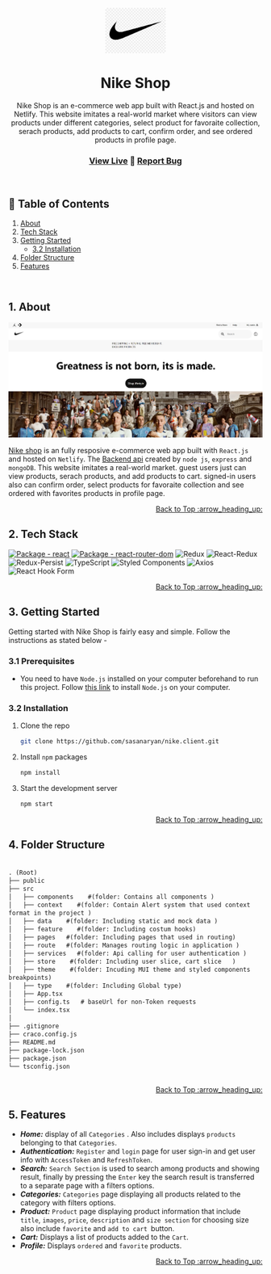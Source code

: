 <a name="readme-top"></a>

<br />
<div align="center">
  <a href="https://github.com/sasanaryan/nike.client">
    <img src="public/assets/icon/png03.png" alt="Logo" width="120">
  </a>

  <h1 align="center">Nike Shop</h1>
  
  Nike Shop is an e-commerce web app built with React.js and hosted on Netlify. This website imitates a real-world market where visitors can view products under different categories, select product for favoraite collection, serach products, add products to cart, confirm order, and see ordered products in profile page. 
  <br />
  
  ### <a href="https:/sasan-nikeshop.netlify.app/" target="_blank" rel="noopener noreferrer">View Live</a> :large_blue_diamond: <a href="https:/github.com/sasanaryan/nike.client/issues">Report Bug</a>
  <br />
</div>

## :bookmark_tabs: Table of Contents

  <ol>
    <li>
      <a href="#1-about">About</a>
    </li>
    <li>
      <a href="#2-tech-stack">Tech Stack</a>
    </li>
    <li>
      <a href="#3-getting-started">Getting Started</a>
      <ul>
        <li><a href="#32-installation">3.2 Installation</a></li>
      </ul>
    </li>
    <li>
      <a href="#4-Folder-Structure">Folder Structure</a>
    </li>
    <li><a href="#5-features">Features</a></li>
  </ol>

<br />

## 1. About

![Nike Shop Screen Shot](https://github.com/sasanaryan/nike.client/blob/main/public/assets/image/homepage.jpg?raw=true)

<a href="https:/sasan-nikeshop.netlify.app/" target="_blank" rel="noopener noreferrer">Nike shop</a> is an fully resposive e-commerce web app built with `React.js` and hosted on `Netlify`. The <a href="https://github.com/sasanaryan/nike.api/">Backend api</a> created by `node js`, `express` and `mongoDB`. This website imitates a real-world market. guest users just can view products, serach products, and add products to cart. signed-in users also can confirm order, select products for favoraite collection and see ordered with favorites products in profile page.

<p align="right"><a href="#readme-top">Back to Top :arrow_heading_up:</a></p>

## 2. Tech Stack

[![Package - react](https://img.shields.io/github/package-json/dependency-version/tajmin/e-bazar/react?style=for-the-badge&logo=react&logoColor=%2361dafb&color=%23000)](https://www.npmjs.com/package/react)
[![Package - react-router-dom](https://img.shields.io/github/package-json/dependency-version/tajmin/e-bazar/react-router-dom?style=for-the-badge&logo=react-router&logoColor=%23fff&color=%23F44250)](https://www.npmjs.com/package/react-router-dom)
![Redux](https://img.shields.io/badge/redux-%5E4.2.0-%23593d88?style=for-the-badge&logo=redux&logoColor=white)
![React-Redux](https://img.shields.io/badge/react--redux-%5E8.0.2-%23764abc?style=for-the-badge&logo=redux&logoColor=white)
![Redux-Persist](https://img.shields.io/badge/redux--persist-%5E6.0.0-%23764abc?style=for-the-badge&logo=redux&logoColor=white)
![TypeScript](https://img.shields.io/static/v1?style=for-the-badge&message=TypeScript&color=3178C6&logo=TypeScript&logoColor=FFFFFF&label=)
![Styled Components](https://img.shields.io/badge/styled--components-%5E5.3.5-%23DB7093?style=for-the-badge&logo=styled-components&logoColor=white)
![Axios](https://img.shields.io/static/v1?style=for-the-badge&message=Axios&color=5A29E4&logo=Axios&logoColor=FFFFFF&label=)
![React Hook Form](https://img.shields.io/static/v1?style=for-the-badge&message=React+Hook+Form&color=EC5990&logo=React+Hook+Form&logoColor=FFFFFF&label=)

<p align="right"><a href="#readme-top">Back to Top :arrow_heading_up:</a></p>

## 3. Getting Started

Getting started with Nike Shop is fairly easy and simple. Follow the instructions as stated below -

### 3.1 Prerequisites

- You need to have `Node.js` installed on your computer beforehand to run this project. Follow [this link](https://nodejs.org/en/download/) to install `Node.js` on your computer.

### 3.2 Installation

1. Clone the repo

   ```sh
   git clone https://github.com/sasanaryan/nike.client.git
   ```

2. Install `npm` packages

   ```sh
   npm install
   ```

3. Start the development server

   ```sh
   npm start
   ```

<p align="right"><a href="#readme-top">Back to Top :arrow_heading_up:</a></p>
 
## 4. Folder Structure

```text

. (Root)
├── public
├── src
│   ├── components    #(folder: Contains all components )
│   ├── context    #(folder: Contain Alert system that used context format in the project )
│   ├── data    #(folder: Including static and mock data )
│   ├── feature    #(folder: Including costum hooks)
│   ├── pages   #(folder: Including pages that used in routing)
│   ├── route   #(folder: Manages routing logic in application )
│   ├── services   #(folder: Api calling for user authentication )
│   ├── store    #(folder: Including user slice, cart slice   )
│   ├── theme    #(folder: Incuding MUI theme and styled components breakpoints)
│   ├── type    #(folder: Including Global type)
│   ├── App.tsx
│   ├── config.ts   # baseUrl for non-Token requests
│   └── index.tsx
│
├── .gitignore
├── craco.config.js
├── README.md
├── package-lock.json
├── package.json
└── tsconfig.json


```

<p align="right"><a href="#readme-top">Back to Top :arrow_heading_up:</a></p>

## 5. Features

- **_Home:_** display of all `Categories` . Also includes displays `products` belonging to that `Categories`.
- **_Authentication:_** `Register` and `login` page for user sign-in and get user info with `AccessToken` and `RefreshToken`.
- **_Search:_** `Search Section` is used to search among products and showing result, finally by pressing the `Enter` key the search result is transferred to a separate page with a filters options.
- **_Categories:_** `Categories` page displaying all products related to the category with filters options.
- **_Product:_** `Product` page displaying product information that include `title`, `images`, `price`, `description` and `size section` for choosing size also include `favorite` and `add to cart `button.
- **_Cart:_** Displays a list of products added to the `Cart`.
- **_Profile:_** Displays `ordered` and `favorite` products.

<p align="right"><a href="#readme-top">Back to Top :arrow_heading_up:</a></p>
